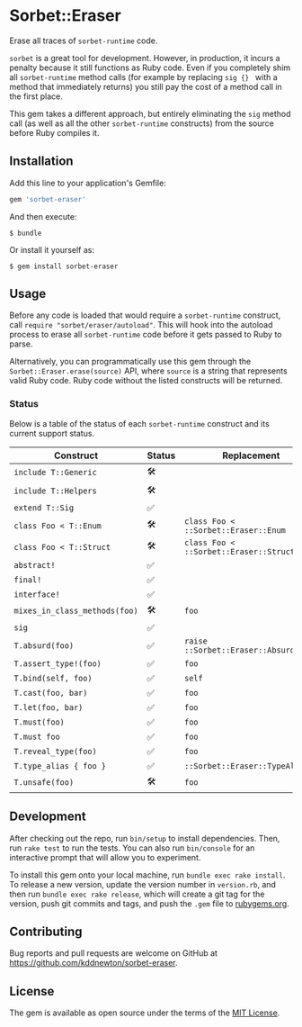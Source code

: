 # Sorbet::Eraser

Erase all traces of `sorbet-runtime` code.

`sorbet` is a great tool for development. However, in production, it incurs a penalty because it still functions as Ruby code. Even if you completely shim all `sorbet-runtime` method calls (for example by replacing `sig {} ` with a method that immediately returns) you still pay the cost of a method call in the first place.

This gem takes a different approach, but entirely eliminating the `sig` method call (as well as all the other `sorbet-runtime` constructs) from the source before Ruby compiles it.

## Installation

Add this line to your application's Gemfile:

```ruby
gem 'sorbet-eraser'
```

And then execute:

    $ bundle

Or install it yourself as:

    $ gem install sorbet-eraser

## Usage

Before any code is loaded that would require a `sorbet-runtime` construct, call `require "sorbet/eraser/autoload"`. This will hook into the autoload process to erase all `sorbet-runtime` code before it gets passed to Ruby to parse.

Alternatively, you can programmatically use this gem through the `Sorbet::Eraser.erase(source)` API, where `source` is a string that represents valid Ruby code. Ruby code without the listed constructs will be returned.

### Status

Below is a table of the status of each `sorbet-runtime` construct and its current support status.

| Construct | Status | Replacement |
| --------- | ------ | ----------- |
| `include T::Generic` | 🛠 | |
| `include T::Helpers` | 🛠 | |
| `extend T::Sig` | ✅ | |
| `class Foo < T::Enum` | 🛠 | `class Foo < ::Sorbet::Eraser::Enum` |
| `class Foo < T::Struct` | 🛠 | `class Foo < ::Sorbet::Eraser::Struct` |
| `abstract!` | ✅ | |
| `final!` | ✅ | |
| `interface!` | ✅ | |
| `mixes_in_class_methods(foo)` | 🛠 | `foo` |
| `sig` | ✅ | |
| `T.absurd(foo)` | ✅ | `raise ::Sorbet::Eraser::AbsurdError` |
| `T.assert_type!(foo)` | ✅ | `foo` |
| `T.bind(self, foo)` | ✅ | `self` |
| `T.cast(foo, bar)` | ✅ | `foo` |
| `T.let(foo, bar)` | ✅ | `foo` |
| `T.must(foo)` | ✅ | `foo` |
| `T.must foo` | ✅ | `foo` |
| `T.reveal_type(foo)` | ✅ | `foo` |
| `T.type_alias { foo }` | ✅ | `::Sorbet::Eraser::TypeAlias` |
| `T.unsafe(foo)` | 🛠 | `foo` |

## Development

After checking out the repo, run `bin/setup` to install dependencies. Then, run `rake test` to run the tests. You can also run `bin/console` for an interactive prompt that will allow you to experiment.

To install this gem onto your local machine, run `bundle exec rake install`. To release a new version, update the version number in `version.rb`, and then run `bundle exec rake release`, which will create a git tag for the version, push git commits and tags, and push the `.gem` file to [rubygems.org](https://rubygems.org).

## Contributing

Bug reports and pull requests are welcome on GitHub at https://github.com/kddnewton/sorbet-eraser.

## License

The gem is available as open source under the terms of the [MIT License](https://opensource.org/licenses/MIT).
